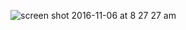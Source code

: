 ![screen shot 2016-11-06 at 8 27 27 
am](https://cloud.githubusercontent.com/assets/22229007/20038066/e852e198-a3fa-11e6-804d-bbf898f83821.png)
